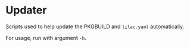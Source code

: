 # Updater

Scripts used to help update the PKGBUILD and `lilac.yaml` automatically.

For usage, run with argument `-h`.
